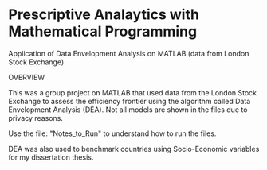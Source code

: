 # Prescriptive Analaytics with Mathematical Programming
Application of Data Envelopment Analysis on MATLAB (data from London Stock Exchange)

OVERVIEW

This was a group project on MATLAB that used data from the London Stock Exchange to assess the efficiency frontier using the 
algorithm called Data Envelopment Analysis (DEA). Not all models are shown in the files due to privacy reasons.

Use the file: "Notes_to_Run" to understand how to run the files.

DEA was also used to benchmark countries using Socio-Economic variables for my dissertation thesis.
